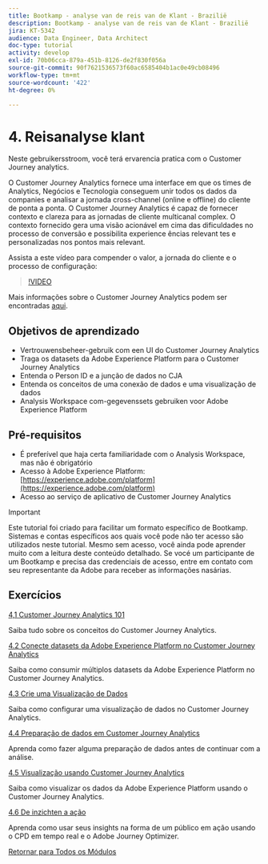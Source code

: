 ```yaml
---
title: Bootkamp - analyse van de reis van de Klant - Brazilië
description: Bootkamp - analyse van de reis van de Klant - Brazilië
jira: KT-5342
audience: Data Engineer, Data Architect
doc-type: tutorial
activity: develop
exl-id: 70b06cca-879a-451b-8126-de2f830f056a
source-git-commit: 90f7621536573f60ac6585404b1ac0e49cb08496
workflow-type: tm+mt
source-wordcount: '422'
ht-degree: 0%

---
```


# 4. Reisanalyse klant

Neste gebruikersstroom, você terá ervarencia pratica com o Customer Journey analytics.

O Customer Journey Analytics fornece uma interface em que os times de Analytics, Negócios e Tecnologia conseguem unir todos os dados da companies e analisar a jornada cross-channel (online e offline) do cliente de ponta a ponta. O Customer Journey Analytics é capaz de fornecer contexto e clareza para as jornadas de cliente multicanal complex. O contexto fornecido gera uma visão acionável em cima das dificuldades no processo de conversão e possibilita experience ências relevant tes e personalizadas nos pontos mais relevant.

Assista a este vídeo para compender o valor, a jornada do cliente e o processo de configuração:

>[!VIDEO](https://video.tv.adobe.com/v/327188?quality=12&learn=on)

Mais informações sobre o Customer Journey Analytics podem ser encontradas [aqui](https://spark.adobe.com/page/t62eiRu9l6iWJ/).

## Objetivos de aprendizado

- Vertrouwensbeheer-gebruik com een UI do Customer Journey Analytics
- Traga os datasets da Adobe Experience Platform para o Customer Journey Analytics
- Entenda o Person ID e a junção de dados no CJA
- Entenda os conceitos de uma conexão de dados e uma visualização de dados
- Analysis Workspace com-gegevenssets gebruiken voor Adobe Experience Platform

## Pré-requisitos

- É preferível que haja certa familiaridade com o Analysis Workspace, mas não é obrigatório
- Acesso à Adobe Experience Platform: [https://experience.adobe.com/platform](https://experience.adobe.com/platform)
- Acesso ao serviço de aplicativo de Customer Journey Analytics

>[!IMPORTANT]
>
>Este tutorial foi criado para facilitar um formato específico de Bootkamp. Sistemas e contas específicos aos quais você pode não ter acesso são utilizados neste tutorial. Mesmo sem acesso, você ainda pode aprender muito com a leitura deste conteúdo detalhado. Se vocé um participante de um Bootkamp e precisa das credenciais de acesso, entre em contato com seu representante da Adobe para receber as informações nasárias.

## Exercícios

[4,1 Customer Journey Analytics 101](./ex1.md)

Saiba tudo sobre os conceitos do Customer Journey Analytics.

[4.2 Conecte datasets da Adobe Experience Platform no Customer Journey Analytics](./ex2.md)

Saiba como consumir múltiplos datasets da Adobe Experience Platform no Customer Journey Analytics.

[4.3 Crie uma Visualização de Dados](./ex3.md)

Saiba como configurar uma visualização de dados no Customer Journey Analytics.

[4.4 Preparação de dados em Customer Journey Analytics](./ex4.md)

Aprenda como fazer alguma preparação de dados antes de continuar com a análise.

[4.5 Visualização usando Customer Journey Analytics](./ex5.md)

Saiba como visualizar os dados da Adobe Experience Platform usando o Customer Journey Analytics.

[4.6 De inzichten a ação](./ex6.md)

Aprenda como usar seus insights na forma de um público em ação usando o CPD em tempo real e o Adobe Journey Optimizer.

[Retornar para Todos os Módulos](../../overview.md)
